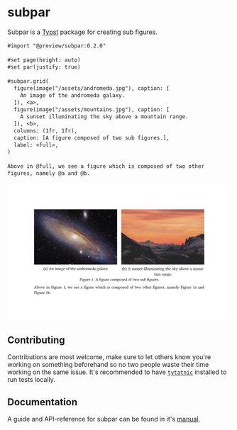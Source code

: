 # subpar
Subpar is a [Typst] package for creating sub figures.

```typst
#import "@preview/subpar:0.2.0"

#set page(height: auto)
#set par(justify: true)

#subpar.grid(
  figure(image("/assets/andromeda.jpg"), caption: [
    An image of the andromeda galaxy.
  ]), <a>,
  figure(image("/assets/mountains.jpg"), caption: [
    A sunset illuminating the sky above a mountain range.
  ]), <b>,
  columns: (1fr, 1fr),
  caption: [A figure composed of two sub figures.],
  label: <full>,
)

Above in @full, we see a figure which is composed of two other figures, namely @a and @b.
```
![ex]

## Contributing
Contributions are most welcome, make sure to let others know you're working on something beforehand so no two people waste their time working on the same issue.
It's recommended to have [`tytatnic`][tt] installed to run tests locally.

## Documentation
A guide and API-reference for subpar can be found in it's [manual].

[ex]: /examples/example.png
[manual]: ./doc/manual.pdf

[Typst]: https://typst.app/
[tt]: https://github.com/tingerrr/tytanic
